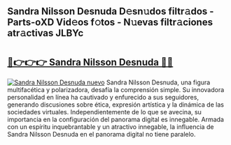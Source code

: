 ## Sandra Nilsson Desnuda D𝚎sn𝚞dos filtr𝚊dos - Parts-oXD Vid𝚎os f𝚘tos - N𝚞evas filtr𝚊ciones atr𝚊ctivas JLBYc

# <h2><a href="http://mb14z4.tromn.icu/?c=Sandra+Nilsson+Desnuda">🔗👉👉👉 Sandra Nilsson Desnuda 🔗🔗</a></h2>

[![Sandra Nilsson Desnuda nuevo](https://i.imgur.com/pEAQMta.gif)](http://mb14z4.tromn.icu/?c=Sandra+Nilsson+Desnuda)
Sandra Nilsson Desnuda, una figura multifacética y polarizadora, desafía la comprensión simple. Su innovadora personalidad en línea ha cautivado y enfurecido a sus seguidores, generando discusiones sobre ética, expresión artística y la dinámica de las sociedades virtuales. Independientemente de lo que se avecina, su importancia en la configuración del panorama digital es innegable. Armada con un espíritu inquebrantable y un atractivo innegable, la influencia de Sandra Nilsson Desnuda en el panorama digital no tiene paralelo.
